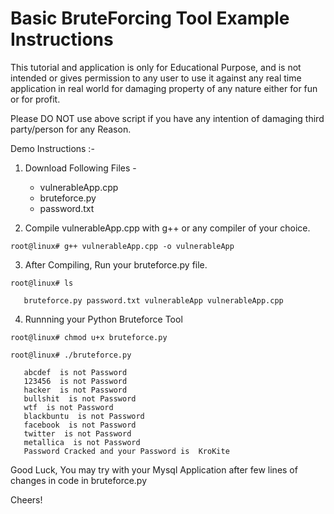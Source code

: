 Basic BruteForcing Tool Example Instructions
===============


This tutorial and application is only for Educational Purpose, and is not intended or gives permission to any user to use it against any real time application in real world for damaging property of any nature either for fun or for profit.

Please DO NOT use above script if you have any intention of damaging third party/person for any Reason.

Demo Instructions :-

1. Download Following Files -
      - vulnerableApp.cpp
      - bruteforce.py
      - password.txt

2. Compile vulnerableApp.cpp with g++ or any compiler of your choice.

`root@linux# g++ vulnerableApp.cpp -o vulnerableApp`


3. After Compiling, Run your bruteforce.py file.

`root@linux# ls`

       bruteforce.py password.txt vulnerableApp vulnerableApp.cpp

4. Runnning your Python Bruteforce Tool

`root@linux# chmod u+x bruteforce.py`

`root@linux# ./bruteforce.py`

       abcdef  is not Password
       123456  is not Password
       hacker  is not Password
       bullshit  is not Password
       wtf  is not Password
       blackbuntu  is not Password
       facebook  is not Password
       twitter  is not Password
       metallica  is not Password
       Password Cracked and your Password is  KroKite

Good Luck, You may try with your Mysql Application after few lines of changes in code in bruteforce.py

Cheers!
